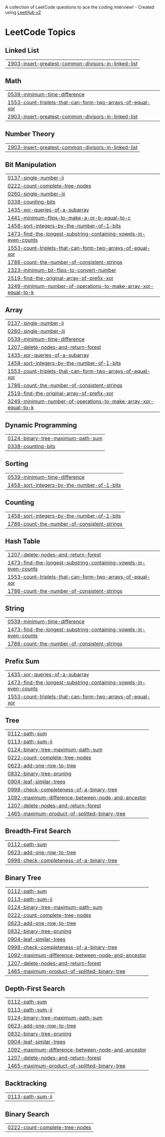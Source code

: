 A collection of LeetCode questions to ace the coding interview! - Created using [LeetHub v2](https://github.com/arunbhardwaj/LeetHub-2.0)
<!---LeetCode Topics Start-->
# LeetCode Topics
## Linked List
|  |
| ------- |
| [2903-insert-greatest-common-divisors-in-linked-list](https://github.com/FANZ3R/leetcode/tree/master/2903-insert-greatest-common-divisors-in-linked-list) |
## Math
|  |
| ------- |
| [0539-minimum-time-difference](https://github.com/FANZ3R/leetcode/tree/master/0539-minimum-time-difference) |
| [1553-count-triplets-that-can-form-two-arrays-of-equal-xor](https://github.com/FANZ3R/leetcode/tree/master/1553-count-triplets-that-can-form-two-arrays-of-equal-xor) |
| [2903-insert-greatest-common-divisors-in-linked-list](https://github.com/FANZ3R/leetcode/tree/master/2903-insert-greatest-common-divisors-in-linked-list) |
## Number Theory
|  |
| ------- |
| [2903-insert-greatest-common-divisors-in-linked-list](https://github.com/FANZ3R/leetcode/tree/master/2903-insert-greatest-common-divisors-in-linked-list) |
## Bit Manipulation
|  |
| ------- |
| [0137-single-number-ii](https://github.com/FANZ3R/leetcode/tree/master/0137-single-number-ii) |
| [0222-count-complete-tree-nodes](https://github.com/FANZ3R/leetcode/tree/master/0222-count-complete-tree-nodes) |
| [0260-single-number-iii](https://github.com/FANZ3R/leetcode/tree/master/0260-single-number-iii) |
| [0338-counting-bits](https://github.com/FANZ3R/leetcode/tree/master/0338-counting-bits) |
| [1435-xor-queries-of-a-subarray](https://github.com/FANZ3R/leetcode/tree/master/1435-xor-queries-of-a-subarray) |
| [1441-minimum-flips-to-make-a-or-b-equal-to-c](https://github.com/FANZ3R/leetcode/tree/master/1441-minimum-flips-to-make-a-or-b-equal-to-c) |
| [1458-sort-integers-by-the-number-of-1-bits](https://github.com/FANZ3R/leetcode/tree/master/1458-sort-integers-by-the-number-of-1-bits) |
| [1473-find-the-longest-substring-containing-vowels-in-even-counts](https://github.com/FANZ3R/leetcode/tree/master/1473-find-the-longest-substring-containing-vowels-in-even-counts) |
| [1553-count-triplets-that-can-form-two-arrays-of-equal-xor](https://github.com/FANZ3R/leetcode/tree/master/1553-count-triplets-that-can-form-two-arrays-of-equal-xor) |
| [1786-count-the-number-of-consistent-strings](https://github.com/FANZ3R/leetcode/tree/master/1786-count-the-number-of-consistent-strings) |
| [2323-minimum-bit-flips-to-convert-number](https://github.com/FANZ3R/leetcode/tree/master/2323-minimum-bit-flips-to-convert-number) |
| [2519-find-the-original-array-of-prefix-xor](https://github.com/FANZ3R/leetcode/tree/master/2519-find-the-original-array-of-prefix-xor) |
| [3249-minimum-number-of-operations-to-make-array-xor-equal-to-k](https://github.com/FANZ3R/leetcode/tree/master/3249-minimum-number-of-operations-to-make-array-xor-equal-to-k) |
## Array
|  |
| ------- |
| [0137-single-number-ii](https://github.com/FANZ3R/leetcode/tree/master/0137-single-number-ii) |
| [0260-single-number-iii](https://github.com/FANZ3R/leetcode/tree/master/0260-single-number-iii) |
| [0539-minimum-time-difference](https://github.com/FANZ3R/leetcode/tree/master/0539-minimum-time-difference) |
| [1207-delete-nodes-and-return-forest](https://github.com/FANZ3R/leetcode/tree/master/1207-delete-nodes-and-return-forest) |
| [1435-xor-queries-of-a-subarray](https://github.com/FANZ3R/leetcode/tree/master/1435-xor-queries-of-a-subarray) |
| [1458-sort-integers-by-the-number-of-1-bits](https://github.com/FANZ3R/leetcode/tree/master/1458-sort-integers-by-the-number-of-1-bits) |
| [1553-count-triplets-that-can-form-two-arrays-of-equal-xor](https://github.com/FANZ3R/leetcode/tree/master/1553-count-triplets-that-can-form-two-arrays-of-equal-xor) |
| [1786-count-the-number-of-consistent-strings](https://github.com/FANZ3R/leetcode/tree/master/1786-count-the-number-of-consistent-strings) |
| [2519-find-the-original-array-of-prefix-xor](https://github.com/FANZ3R/leetcode/tree/master/2519-find-the-original-array-of-prefix-xor) |
| [3249-minimum-number-of-operations-to-make-array-xor-equal-to-k](https://github.com/FANZ3R/leetcode/tree/master/3249-minimum-number-of-operations-to-make-array-xor-equal-to-k) |
## Dynamic Programming
|  |
| ------- |
| [0124-binary-tree-maximum-path-sum](https://github.com/FANZ3R/leetcode/tree/master/0124-binary-tree-maximum-path-sum) |
| [0338-counting-bits](https://github.com/FANZ3R/leetcode/tree/master/0338-counting-bits) |
## Sorting
|  |
| ------- |
| [0539-minimum-time-difference](https://github.com/FANZ3R/leetcode/tree/master/0539-minimum-time-difference) |
| [1458-sort-integers-by-the-number-of-1-bits](https://github.com/FANZ3R/leetcode/tree/master/1458-sort-integers-by-the-number-of-1-bits) |
## Counting
|  |
| ------- |
| [1458-sort-integers-by-the-number-of-1-bits](https://github.com/FANZ3R/leetcode/tree/master/1458-sort-integers-by-the-number-of-1-bits) |
| [1786-count-the-number-of-consistent-strings](https://github.com/FANZ3R/leetcode/tree/master/1786-count-the-number-of-consistent-strings) |
## Hash Table
|  |
| ------- |
| [1207-delete-nodes-and-return-forest](https://github.com/FANZ3R/leetcode/tree/master/1207-delete-nodes-and-return-forest) |
| [1473-find-the-longest-substring-containing-vowels-in-even-counts](https://github.com/FANZ3R/leetcode/tree/master/1473-find-the-longest-substring-containing-vowels-in-even-counts) |
| [1553-count-triplets-that-can-form-two-arrays-of-equal-xor](https://github.com/FANZ3R/leetcode/tree/master/1553-count-triplets-that-can-form-two-arrays-of-equal-xor) |
| [1786-count-the-number-of-consistent-strings](https://github.com/FANZ3R/leetcode/tree/master/1786-count-the-number-of-consistent-strings) |
## String
|  |
| ------- |
| [0539-minimum-time-difference](https://github.com/FANZ3R/leetcode/tree/master/0539-minimum-time-difference) |
| [1473-find-the-longest-substring-containing-vowels-in-even-counts](https://github.com/FANZ3R/leetcode/tree/master/1473-find-the-longest-substring-containing-vowels-in-even-counts) |
| [1786-count-the-number-of-consistent-strings](https://github.com/FANZ3R/leetcode/tree/master/1786-count-the-number-of-consistent-strings) |
## Prefix Sum
|  |
| ------- |
| [1435-xor-queries-of-a-subarray](https://github.com/FANZ3R/leetcode/tree/master/1435-xor-queries-of-a-subarray) |
| [1473-find-the-longest-substring-containing-vowels-in-even-counts](https://github.com/FANZ3R/leetcode/tree/master/1473-find-the-longest-substring-containing-vowels-in-even-counts) |
| [1553-count-triplets-that-can-form-two-arrays-of-equal-xor](https://github.com/FANZ3R/leetcode/tree/master/1553-count-triplets-that-can-form-two-arrays-of-equal-xor) |
## Tree
|  |
| ------- |
| [0112-path-sum](https://github.com/FANZ3R/leetcode/tree/master/0112-path-sum) |
| [0113-path-sum-ii](https://github.com/FANZ3R/leetcode/tree/master/0113-path-sum-ii) |
| [0124-binary-tree-maximum-path-sum](https://github.com/FANZ3R/leetcode/tree/master/0124-binary-tree-maximum-path-sum) |
| [0222-count-complete-tree-nodes](https://github.com/FANZ3R/leetcode/tree/master/0222-count-complete-tree-nodes) |
| [0623-add-one-row-to-tree](https://github.com/FANZ3R/leetcode/tree/master/0623-add-one-row-to-tree) |
| [0832-binary-tree-pruning](https://github.com/FANZ3R/leetcode/tree/master/0832-binary-tree-pruning) |
| [0904-leaf-similar-trees](https://github.com/FANZ3R/leetcode/tree/master/0904-leaf-similar-trees) |
| [0998-check-completeness-of-a-binary-tree](https://github.com/FANZ3R/leetcode/tree/master/0998-check-completeness-of-a-binary-tree) |
| [1092-maximum-difference-between-node-and-ancestor](https://github.com/FANZ3R/leetcode/tree/master/1092-maximum-difference-between-node-and-ancestor) |
| [1207-delete-nodes-and-return-forest](https://github.com/FANZ3R/leetcode/tree/master/1207-delete-nodes-and-return-forest) |
| [1465-maximum-product-of-splitted-binary-tree](https://github.com/FANZ3R/leetcode/tree/master/1465-maximum-product-of-splitted-binary-tree) |
## Breadth-First Search
|  |
| ------- |
| [0112-path-sum](https://github.com/FANZ3R/leetcode/tree/master/0112-path-sum) |
| [0623-add-one-row-to-tree](https://github.com/FANZ3R/leetcode/tree/master/0623-add-one-row-to-tree) |
| [0998-check-completeness-of-a-binary-tree](https://github.com/FANZ3R/leetcode/tree/master/0998-check-completeness-of-a-binary-tree) |
## Binary Tree
|  |
| ------- |
| [0112-path-sum](https://github.com/FANZ3R/leetcode/tree/master/0112-path-sum) |
| [0113-path-sum-ii](https://github.com/FANZ3R/leetcode/tree/master/0113-path-sum-ii) |
| [0124-binary-tree-maximum-path-sum](https://github.com/FANZ3R/leetcode/tree/master/0124-binary-tree-maximum-path-sum) |
| [0222-count-complete-tree-nodes](https://github.com/FANZ3R/leetcode/tree/master/0222-count-complete-tree-nodes) |
| [0623-add-one-row-to-tree](https://github.com/FANZ3R/leetcode/tree/master/0623-add-one-row-to-tree) |
| [0832-binary-tree-pruning](https://github.com/FANZ3R/leetcode/tree/master/0832-binary-tree-pruning) |
| [0904-leaf-similar-trees](https://github.com/FANZ3R/leetcode/tree/master/0904-leaf-similar-trees) |
| [0998-check-completeness-of-a-binary-tree](https://github.com/FANZ3R/leetcode/tree/master/0998-check-completeness-of-a-binary-tree) |
| [1092-maximum-difference-between-node-and-ancestor](https://github.com/FANZ3R/leetcode/tree/master/1092-maximum-difference-between-node-and-ancestor) |
| [1207-delete-nodes-and-return-forest](https://github.com/FANZ3R/leetcode/tree/master/1207-delete-nodes-and-return-forest) |
| [1465-maximum-product-of-splitted-binary-tree](https://github.com/FANZ3R/leetcode/tree/master/1465-maximum-product-of-splitted-binary-tree) |
## Depth-First Search
|  |
| ------- |
| [0112-path-sum](https://github.com/FANZ3R/leetcode/tree/master/0112-path-sum) |
| [0113-path-sum-ii](https://github.com/FANZ3R/leetcode/tree/master/0113-path-sum-ii) |
| [0124-binary-tree-maximum-path-sum](https://github.com/FANZ3R/leetcode/tree/master/0124-binary-tree-maximum-path-sum) |
| [0623-add-one-row-to-tree](https://github.com/FANZ3R/leetcode/tree/master/0623-add-one-row-to-tree) |
| [0832-binary-tree-pruning](https://github.com/FANZ3R/leetcode/tree/master/0832-binary-tree-pruning) |
| [0904-leaf-similar-trees](https://github.com/FANZ3R/leetcode/tree/master/0904-leaf-similar-trees) |
| [1092-maximum-difference-between-node-and-ancestor](https://github.com/FANZ3R/leetcode/tree/master/1092-maximum-difference-between-node-and-ancestor) |
| [1207-delete-nodes-and-return-forest](https://github.com/FANZ3R/leetcode/tree/master/1207-delete-nodes-and-return-forest) |
| [1465-maximum-product-of-splitted-binary-tree](https://github.com/FANZ3R/leetcode/tree/master/1465-maximum-product-of-splitted-binary-tree) |
## Backtracking
|  |
| ------- |
| [0113-path-sum-ii](https://github.com/FANZ3R/leetcode/tree/master/0113-path-sum-ii) |
## Binary Search
|  |
| ------- |
| [0222-count-complete-tree-nodes](https://github.com/FANZ3R/leetcode/tree/master/0222-count-complete-tree-nodes) |
<!---LeetCode Topics End-->